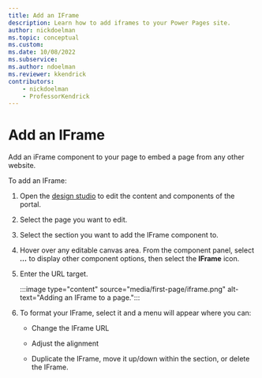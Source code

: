 ```yaml
---
title: Add an IFrame
description: Learn how to add iframes to your Power Pages site.
author: nickdoelman
ms.topic: conceptual
ms.custom: 
ms.date: 10/08/2022
ms.subservice:
ms.author: ndoelman 
ms.reviewer: kkendrick
contributors:
    - nickdoelman
    - ProfessorKendrick
---
```


# Add an IFrame

Add an iFrame component to your page to embed a page from any other website.

To add an IFrame:

1. Open the [design studio](use-design-studio.md) to edit the content and components of the portal.

1. Select the page you want to edit.

1. Select the section you want to add the IFrame component to.

1. Hover over any editable canvas area. From the component panel, select ***...*** to display other component options, then select the **IFrame** icon.

1. Enter the URL target.

    :::image type="content" source="media/first-page/iframe.png" alt-text="Adding an IFrame to a page.":::

1. To format your IFrame, select it and a menu will appear where you can:

    - Change the IFrame URL

    - Adjust the alignment

    - Duplicate the IFrame, move it up/down within the section, or delete the IFrame.